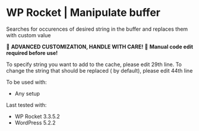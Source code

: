# WP Rocket | Manipulate buffer

Searches for occurences of desired string in the buffer and replaces them with custom value

🚧 **ADVANCED CUSTOMIZATION, HANDLE WITH CARE!**
📝 **Manual code edit required before use!**

To specify string you want to add to the cache, please edit 29th line.
To change the string that should be replaced (</title> by default), please edit 44th line

To be used with:
* Any setup

Last tested with:
* WP Rocket 3.3.5.2
* WordPress 5.2.2
